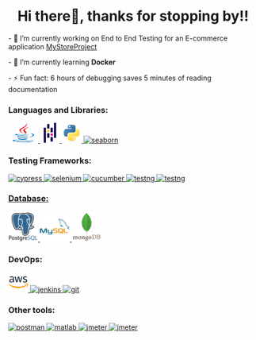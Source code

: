 <h1 align="center">Hi there👋, thanks for stopping by!!</h1>

<p align="left">- 🔭 I’m currently working on End to End Testing for an E-commerce application <a href="https://github.com/Sharu1508/MyStoreProject">MyStoreProject</a></p>
<p align="left">- 🌱 I’m currently learning <strong>Docker</strong></p>
<p align="left">- ⚡ Fun fact: 6 hours of debugging saves 5 minutes of reading documentation</p>



<h3 align="left">Languages and Libraries:</h3>
<p align="left"> <a href="https://www.java.com" target="_blank" rel="noreferrer"> <img src="https://raw.githubusercontent.com/devicons/devicon/master/icons/java/java-original.svg" alt="java" width="60" height="40"/> </a>  <a href="https://pandas.pydata.org/" target="_blank" rel="noreferrer"> <img src="https://raw.githubusercontent.com/devicons/devicon/2ae2a900d2f041da66e950e4d48052658d850630/icons/pandas/pandas-original.svg" alt="pandas" width="40" height="40"/> </a><a href="https://www.python.org" target="_blank" rel="noreferrer"> <img src="https://raw.githubusercontent.com/devicons/devicon/master/icons/python/python-original.svg" alt="python" width="40" height="40"/> </a> <a href="https://seaborn.pydata.org/" target="_blank" rel="noreferrer"> <img src="https://seaborn.pydata.org/_images/logo-mark-lightbg.svg" alt="seaborn" width="40" height="40"/> </a>  </p>

<h3 align="left">Testing Frameworks:</h3>
<p align="left"> <a href="https://www.cypress.io" target="_blank" rel="noreferrer"> <img src="https://raw.githubusercontent.com/simple-icons/simple-icons/6e46ec1fc23b60c8fd0d2f2ff46db82e16dbd75f/icons/cypress.svg" alt="cypress" width="40" height="40"/> </a> <a href="https://www.selenium.dev" target="_blank" rel="noreferrer"> <img src="https://raw.githubusercontent.com/detain/svg-logos/780f25886640cef088af994181646db2f6b1a3f8/svg/selenium-logo.svg" alt="selenium" width="40" height="40"/> </a> <a href="https://www.javatpoint.com/cucumber-testing" target="_blank" rel="noreferrer"> <img src="https://static.javatpoint.com/tutorial/cucumber/images/cucumber-testing-tutorial.png" alt="cucumber" width="50" height="50"/> </a> <a href="https://medium.com/@scriptbees/testng-34724a89628d" target="_blank" rel="noreferrer"> <img src="https://miro.medium.com/v2/resize:fit:828/format:webp/1*6rpgzoj0Qg9j6SUnMY8kUQ.png" alt="testng" width="50" height="50"/> <a href="https://qaautomation.expert/2023/04/02/robot-framework-tutorials/" target="_blank" rel="noreferrer"> <img src="https://qaautomation.expert/wp-content/uploads/2023/04/image.png" alt="testng" width="100" height="70"/></p>

<h3 align="left">Database:</h3>
<p align="left"> <a href="https://www.postgresql.org" target="_blank" rel="noreferrer"> <img src="https://raw.githubusercontent.com/devicons/devicon/master/icons/postgresql/postgresql-original-wordmark.svg" alt="postgresql" width="60" height="60"/> </a>  <a href="https://www.mysql.com/" target="_blank" rel="noreferrer"> <img src="https://raw.githubusercontent.com/devicons/devicon/master/icons/mysql/mysql-original-wordmark.svg" alt="mysql" width="60" height="60"/> </a>  <a href="https://www.mongodb.com/" target="_blank" rel="noreferrer"> <img src="https://raw.githubusercontent.com/devicons/devicon/master/icons/mongodb/mongodb-original-wordmark.svg" alt="mongodb" width="60" height="60"/> </a> </p>

<h3 align="left">DevOps:</h3>
<p align="left"> <a href="https://aws.amazon.com" target="_blank" rel="noreferrer"> <img src="https://raw.githubusercontent.com/devicons/devicon/master/icons/amazonwebservices/amazonwebservices-original-wordmark.svg" alt="aws" width="40" height="40"/> </a>  <a href="https://www.jenkins.io" target="_blank" rel="noreferrer"> <img src="https://www.vectorlogo.zone/logos/jenkins/jenkins-icon.svg" alt="jenkins" width="40" height="40"/> </a>  <a href="https://git-scm.com/" target="_blank" rel="noreferrer"> <img src="https://www.vectorlogo.zone/logos/git-scm/git-scm-icon.svg" alt="git" width="40" height="40"/> </a>  </p>

<h3 align="left">Other tools:</h3>
<p align="left">  <a href="https://postman.com" target="_blank" rel="noreferrer"> <img src="https://www.vectorlogo.zone/logos/getpostman/getpostman-icon.svg" alt="postman" width="40" height="40"/> </a> <a href="https://www.mathworks.com/" target="_blank" rel="noreferrer"> <img src="https://upload.wikimedia.org/wikipedia/commons/2/21/Matlab_Logo.png" alt="matlab" width="40" height="40"/> </a>  <a href="https://jmeter.apache.org/" target="_blank" rel="noreferrer"> <img src="https://jmeter.apache.org/images/logo.svg" alt="jmeter" width="70" height="40"/> </a> <a href="https://www.datacamp.com/blog/all-about-power-bi" target="_blank" rel="noreferrer"> <img src="https://images.datacamp.com/image/upload/v1714478776/re388xshtgihucfiiavf.png" alt="jmeter" width="100" height="70"/> </a>  </p> 


